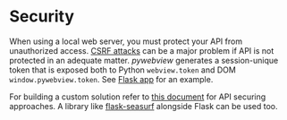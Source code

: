 # Security

When using a local web server, you must protect your API from unauthorized access. [CSRF attacks](https://www.owasp.org/index.php/Cross-Site_Request_Forgery_(CSRF)) can be a major problem if API is not protected in an adequate matter. _pywebview_ generates a session-unique token that is exposed both to Python `webview.token` and DOM `window.pywebview.token`. See [Flask app](https://github.com/r0x0r/pywebview/tree/master/examples/flask_app) for an example.

For building a custom solution refer to [this document](https://www.owasp.org/index.php/Cross-Site_Request_Forgery_\(CSRF\)_Prevention_Cheat_Sheet) for API securing approaches. A library like [flask-seasurf](https://flask-seasurf.readthedocs.io/en/latest/) alongside Flask can be used too.
